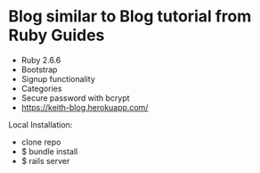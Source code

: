 # Blog similar to Blog tutorial from Ruby Guides

* Ruby 2.6.6
* Bootstrap
* Signup functionality
* Categories
* Secure password with bcrypt
* https://keith-blog.herokuapp.com/

Local Installation:
* clone repo
* $ bundle install
* $ rails server